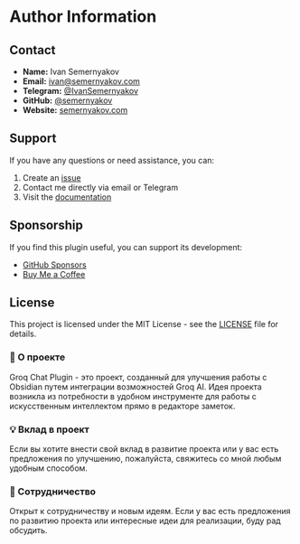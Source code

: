 # Author Information

## Contact

- **Name:** Ivan Semernyakov
- **Email:** ivan@semernyakov.com
- **Telegram:** [@IvanSemernyakov](https://t.me/IvanSemernyakov)
- **GitHub:** [@semernyakov](https://github.com/semernyakov)
- **Website:** [semernyakov.com](https://semernyakov.com)

## Support

If you have any questions or need assistance, you can:
1. Create an [issue](https://github.com/semernyakov/groq-chat-plugin/issues)
2. Contact me directly via email or Telegram
3. Visit the [documentation](https://github.com/semernyakov/groq-chat-plugin/wiki)

## Sponsorship

If you find this plugin useful, you can support its development:
- [GitHub Sponsors](https://github.com/sponsors/semernyakov)
- [Buy Me a Coffee](https://www.buymeacoffee.com/semernyakov)

## License

This project is licensed under the MIT License - see the [LICENSE](LICENSE) file for details.

### 🚀 О проекте
Groq Chat Plugin - это проект, созданный для улучшения работы с Obsidian путем интеграции возможностей Groq AI. Идея проекта возникла из потребности в удобном инструменте для работы с искусственным интеллектом прямо в редакторе заметок.

### 💡 Вклад в проект
Если вы хотите внести свой вклад в развитие проекта или у вас есть предложения по улучшению, пожалуйста, свяжитесь со мной любым удобным способом.

### 🤝 Сотрудничество
Открыт к сотрудничеству и новым идеям. Если у вас есть предложения по развитию проекта или интересные идеи для реализации, буду рад обсудить. 